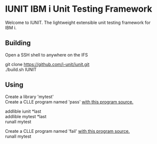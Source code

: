 # IUNIT IBM i Unit Testing Framework

Welcome to IUNIT. The lightweight extensible unit testing framework for IBM i.

## Building
Open a SSH shell to anywhere on the IFS

git clone https://github.com/i-unit/iunit.git  
./build.sh IUNIT  

## Using
Create a library 'mytest'  
Create a CLLE program named 'pass' [with this program source.](https://raw.githubusercontent.com/i-unit/iunit/master/QCLLESRC/PASS.CLLE)    

addlible iunit *last  
addlible mytest *last  
runall mytest

Create a CLLE program named 'fail' [with this program source.](https://raw.githubusercontent.com/i-unit/iunit/master/QCLLESRC/FAIL.CLLE)   
runall mytest
